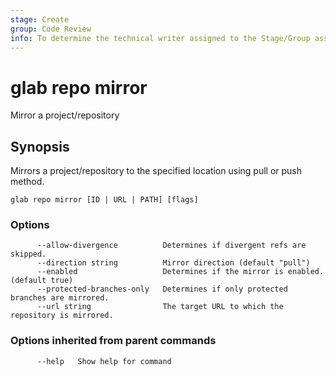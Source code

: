 ```yaml
---
stage: Create
group: Code Review
info: To determine the technical writer assigned to the Stage/Group associated with this page, see https://about.gitlab.com/handbook/product/ux/technical-writing/#assignments
---
```


<!--
This documentation is auto generated by a script.
Please do not edit this file directly, check cmd/gen-docs/docs.go.
-->

# glab repo mirror

Mirror a project/repository

## Synopsis

Mirrors a project/repository to the specified location using pull or push method.

```plaintext
glab repo mirror [ID | URL | PATH] [flags]
```

### Options

```plaintext
      --allow-divergence          Determines if divergent refs are skipped.
      --direction string          Mirror direction (default "pull")
      --enabled                   Determines if the mirror is enabled. (default true)
      --protected-branches-only   Determines if only protected branches are mirrored.
      --url string                The target URL to which the repository is mirrored.
```

### Options inherited from parent commands

```plaintext
      --help   Show help for command
```

